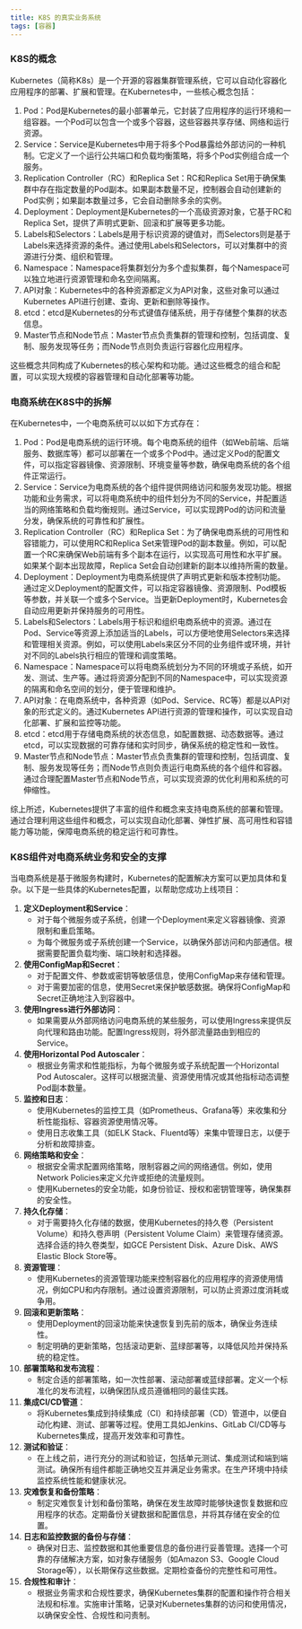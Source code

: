 ```yaml
---
title: K8S 的真实业务系统
tags: [容器]
---
```


### K8S的概念

Kubernetes（简称K8s）是一个开源的容器集群管理系统，它可以自动化容器化应用程序的部署、扩展和管理。在Kubernetes中，一些核心概念包括：

1. Pod：Pod是Kubernetes的最小部署单元，它封装了应用程序的运行环境和一组容器。一个Pod可以包含一个或多个容器，这些容器共享存储、网络和运行资源。
2. Service：Service是Kubernetes中用于将多个Pod暴露给外部访问的一种机制。它定义了一个运行公共端口和负载均衡策略，将多个Pod实例组合成一个服务。
3. Replication Controller（RC）和Replica Set：RC和Replica Set用于确保集群中存在指定数量的Pod副本。如果副本数量不足，控制器会自动创建新的Pod实例；如果副本数量过多，它会自动删除多余的实例。
4. Deployment：Deployment是Kubernetes的一个高级资源对象，它基于RC和Replica Set，提供了声明式更新、回滚和扩展等更多功能。
5. Labels和Selectors：Labels是用于标识资源的键值对，而Selectors则是基于Labels来选择资源的条件。通过使用Labels和Selectors，可以对集群中的资源进行分类、组织和管理。
6. Namespace：Namespace将集群划分为多个虚拟集群，每个Namespace可以独立地进行资源管理和命名空间隔离。
7. API对象：Kubernetes中的各种资源都定义为API对象，这些对象可以通过Kubernetes API进行创建、查询、更新和删除等操作。
8. etcd：etcd是Kubernetes的分布式键值存储系统，用于存储整个集群的状态信息。
9. Master节点和Node节点：Master节点负责集群的管理和控制，包括调度、复制、服务发现等任务；而Node节点则负责运行容器化应用程序。

这些概念共同构成了Kubernetes的核心架构和功能。通过这些概念的组合和配置，可以实现大规模的容器管理和自动化部署等功能。

### 电商系统在K8S中的拆解

在Kubernetes中，一个电商系统可以以如下方式存在：

1. Pod：Pod是电商系统的运行环境。每个电商系统的组件（如Web前端、后端服务、数据库等）都可以部署在一个或多个Pod中。通过定义Pod的配置文件，可以指定容器镜像、资源限制、环境变量等参数，确保电商系统的各个组件正常运行。
2. Service：Service为电商系统的各个组件提供网络访问和服务发现功能。根据功能和业务需求，可以将电商系统中的组件划分为不同的Service，并配置适当的网络策略和负载均衡规则。通过Service，可以实现跨Pod的访问和流量分发，确保系统的可靠性和扩展性。
3. Replication Controller（RC）和Replica Set：为了确保电商系统的可用性和容错能力，可以使用RC和Replica Set来管理Pod的副本数量。例如，可以配置一个RC来确保Web前端有多个副本在运行，以实现高可用性和水平扩展。如果某个副本出现故障，Replica Set会自动创建新的副本以维持所需的数量。
4. Deployment：Deployment为电商系统提供了声明式更新和版本控制功能。通过定义Deployment的配置文件，可以指定容器镜像、资源限制、Pod模板等参数，并关联一个或多个Service。当更新Deployment时，Kubernetes会自动应用更新并保持服务的可用性。
5. Labels和Selectors：Labels用于标识和组织电商系统中的资源。通过在Pod、Service等资源上添加适当的Labels，可以方便地使用Selectors来选择和管理相关资源。例如，可以使用Labels来区分不同的业务组件或环境，并针对不同的Labels执行相应的管理和调度策略。
6. Namespace：Namespace可以将电商系统划分为不同的环境或子系统，如开发、测试、生产等。通过将资源分配到不同的Namespace中，可以实现资源的隔离和命名空间的划分，便于管理和维护。
7. API对象：在电商系统中，各种资源（如Pod、Service、RC等）都是以API对象的形式定义的。通过Kubernetes API进行资源的管理和操作，可以实现自动化部署、扩展和监控等功能。
8. etcd：etcd用于存储电商系统的状态信息，如配置数据、动态数据等。通过etcd，可以实现数据的可靠存储和实时同步，确保系统的稳定性和一致性。
9. Master节点和Node节点：Master节点负责集群的管理和控制，包括调度、复制、服务发现等任务；而Node节点则负责运行电商系统的各个组件和容器。通过合理配置Master节点和Node节点，可以实现资源的优化利用和系统的可伸缩性。

综上所述，Kubernetes提供了丰富的组件和概念来支持电商系统的部署和管理。通过合理利用这些组件和概念，可以实现自动化部署、弹性扩展、高可用性和容错能力等功能，保障电商系统的稳定运行和可靠性。

### K8S组件对电商系统业务和安全的支撑

当电商系统是基于微服务构建时，Kubernetes的配置解决方案可以更加具体和复杂。以下是一些具体的Kubernetes配置，以帮助您成功上线项目：

1. **定义Deployment和Service**：
	* 对于每个微服务或子系统，创建一个Deployment来定义容器镜像、资源限制和重启策略。
	* 为每个微服务或子系统创建一个Service，以确保外部访问和内部通信。根据需要配置负载均衡、端口映射和选择器。
2. **使用ConfigMap和Secret**：
	* 对于配置文件、参数或密钥等敏感信息，使用ConfigMap来存储和管理。
	* 对于需要加密的信息，使用Secret来保护敏感数据。确保将ConfigMap和Secret正确地注入到容器中。
3. **使用Ingress进行外部访问**：
	* 如果需要从外部网络访问电商系统的某些服务，可以使用Ingress来提供反向代理和路由功能。配置Ingress规则，将外部流量路由到相应的Service。
4. **使用Horizontal Pod Autoscaler**：
	* 根据业务需求和性能指标，为每个微服务或子系统配置一个Horizontal Pod Autoscaler。这样可以根据流量、资源使用情况或其他指标动态调整Pod副本数量。
5. **监控和日志**：
	* 使用Kubernetes的监控工具（如Prometheus、Grafana等）来收集和分析性能指标、容器资源使用情况等。
	* 使用日志收集工具（如ELK Stack、Fluentd等）来集中管理日志，以便于分析和故障排查。
6. **网络策略和安全**：
	* 根据安全需求配置网络策略，限制容器之间的网络通信。例如，使用Network Policies来定义允许或拒绝的流量规则。
	* 使用Kubernetes的安全功能，如身份验证、授权和密钥管理等，确保集群的安全性。
7. **持久化存储**：
	* 对于需要持久化存储的数据，使用Kubernetes的持久卷（Persistent Volume）和持久卷声明（Persistent Volume Claim）来管理存储资源。选择合适的持久卷类型，如GCE Persistent Disk、Azure Disk、AWS Elastic Block Store等。
8. **资源管理**：
	* 使用Kubernetes的资源管理功能来控制容器化的应用程序的资源使用情况，例如CPU和内存限制。通过设置资源限制，可以防止资源过度消耗或争用。
9. **回滚和更新策略**：
	* 使用Deployment的回滚功能来快速恢复到先前的版本，确保业务连续性。
	* 制定明确的更新策略，包括滚动更新、蓝绿部署等，以降低风险并保持系统的稳定性。
10. **部署策略和发布流程**：
	* 制定合适的部署策略，如一次性部署、滚动部署或蓝绿部署。定义一个标准化的发布流程，以确保团队成员遵循相同的最佳实践。
11. **集成CI/CD管道**：
	* 将Kubernetes集成到持续集成（CI）和持续部署（CD）管道中，以便自动化构建、测试、部署等过程。使用工具如Jenkins、GitLab CI/CD等与Kubernetes集成，提高开发效率和可靠性。
12. **测试和验证**：
	* 在上线之前，进行充分的测试和验证，包括单元测试、集成测试和端到端测试。确保所有组件都能正确地交互并满足业务需求。在生产环境中持续监控系统性能和健康状况。
13. **灾难恢复和备份策略**：
	* 制定灾难恢复计划和备份策略，确保在发生故障时能够快速恢复数据和应用程序的状态。定期备份关键数据和配置信息，并将其存储在安全的位置。
14. **日志和监控数据的备份与存储**：
	* 确保对日志、监控数据和其他重要信息的备份进行妥善管理。选择一个可靠的存储解决方案，如对象存储服务（如Amazon S3、Google Cloud Storage等），以长期保存这些数据。定期检查备份的完整性和可用性。
15. **合规性和审计**：
	* 根据业务需求和合规性要求，确保Kubernetes集群的配置和操作符合相关法规和标准。实施审计策略，记录对Kubernetes集群的访问和使用情况，以确保安全性、合规性和问责制。